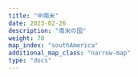```yaml
---
title: "中南米"
date: 2023-02-26
description: "南米の国"
weight: 70
map_index: "southAmerica"
additional_map_class: "narrow-map"
type: "docs"
---
```

